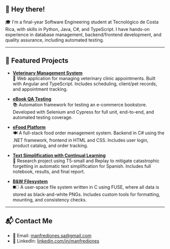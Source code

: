 ## 👋 Hey there!

🎓 I'm a final-year Software Engineering student at Tecnológico de Costa Rica, with skills in Python, Java, C#, and TypeScript. I have hands-on experience in database management, backend/frontend development, and quality assurance, including automated testing.

---

## 🌟 Featured Projects

- [**Veterinary Management System**](https://github.com/RojasAG/proyecto_ing)  
  🐾 Web application for managing veterinary clinic appointments. Built with Angular and TypeScript. Includes scheduling, client/pet records, and appointment tracking.

- [**eBook QA Testing**](https://github.com/AverageCastroEnjoyer/boihutqa)  
  📚 Automation framework for testing an e-commerce bookstore. Developed with Selenium and Cypress for full unit, end-to-end, and automated testing coverage.

- [**eFood Platform**](https://github.com/manfredjones/efood-2024)  
  🍽️ A full-stack food order management system. Backend in C# using the .NET framework, frontend in HTML and CSS. Includes user login, product catalog, and order tracking.

- [**Text Simplification with Continual Learning**](https://github.com/manfredjones/continual-learning-replay.git)  
  📄 Research project using T5-small and Replay to mitigate catastrophic forgetting in automatic text simplification for Spanish. Includes full notebook, results, and final report.

- [**B&W Filesystem**](https://github.com/rsanchez08/Proyecto-2-SO.git)  
  ◼️◻️ A user-space file system written in C using FUSE, where all data is stored as black-and-white PNGs. Includes custom tools for formatting, mounting, and consistency checks.

---

## 📬 Contact Me

- 📧 Email: [manfredjones.sa@gmail.com](mailto:manfredjones.sa@gmail.com)  
- 🔗 LinkedIn: [linkedin.com/in/manfredjones](https://www.linkedin.com/in/manfredjones/)
